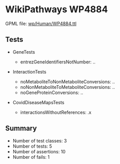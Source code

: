 # WikiPathways WP4884

GPML file: [wp/Human/WP4884.ttl](../wp/Human/WP4884.ttl)

## Tests

* GeneTests
    * entrezGeneIdentifiersNotNumber: ..

* InteractionTests
    * noMetaboliteToNonMetaboliteConversions: ..
    * noNonMetaboliteToMetaboliteConversions: ..
    * noGeneProteinConversions: ..

* CovidDiseaseMapsTests
    * interactionsWithoutReferences: .x

## Summary

* Number of test classes: 3
* Number of tests: 5
* Number of assertions: 10
* Number of fails: 1
